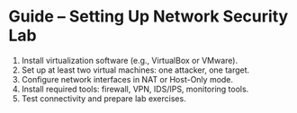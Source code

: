 # Guide – Setting Up Network Security Lab

1. Install virtualization software (e.g., VirtualBox or VMware).  
2. Set up at least two virtual machines: one attacker, one target.  
3. Configure network interfaces in NAT or Host-Only mode.  
4. Install required tools: firewall, VPN, IDS/IPS, monitoring tools.  
5. Test connectivity and prepare lab exercises.
